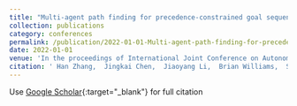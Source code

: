 ```yaml
---
title: "Multi-agent path finding for precedence-constrained goal sequences"
collection: publications
category: conferences
permalink: /publication/2022-01-01-Multi-agent-path-finding-for-precedence-constrained-goal-sequences
date: 2022-01-01
venue: 'In the proceedings of International Joint Conference on Autonomous Agents and Multiagent Systems (AAMAS)'
citation: ' Han Zhang,  Jingkai Chen,  Jiaoyang Li,  Brian Williams,  Sven Koenig, &quot;Multi-agent path finding for precedence-constrained goal sequences.&quot; In the proceedings of International Joint Conference on Autonomous Agents and Multiagent Systems (AAMAS), 2022.'
---
```

Use [Google Scholar](https://scholar.google.com/scholar?q=Multi+agent+path+finding+for+precedence+constrained+goal+sequences){:target="_blank"} for full citation